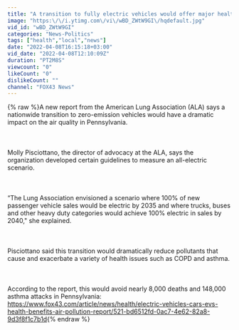 ```yaml
---
title: "A transition to fully electric vehicles would offer major health benefits in Pa."
image: "https:\/\/i.ytimg.com\/vi\/wBD_ZWtW9GI\/hqdefault.jpg"
vid_id: "wBD_ZWtW9GI"
categories: "News-Politics"
tags: ["health","local","news"]
date: "2022-04-08T16:15:18+03:00"
vid_date: "2022-04-08T12:10:09Z"
duration: "PT2M8S"
viewcount: "0"
likeCount: "0"
dislikeCount: ""
channel: "FOX43 News"
---
```

{% raw %}A new report from the American Lung Association (ALA) says a nationwide transition to zero-emission vehicles would have a dramatic impact on the air quality in Pennsylvania.<br /><br /><br /><br />Molly Pisciottano, the director of advocacy at the ALA, says the organization developed certain guidelines to measure an all-electric scenario. <br /><br /><br /><br />“The Lung Association envisioned a scenario where 100% of new passenger vehicle sales would be electric by 2035 and where trucks, buses and other heavy duty categories would achieve 100% electric in sales by 2040,&quot; she explained. <br /><br /><br /><br />Pisciottano said this transition would dramatically reduce pollutants that cause and exacerbate a variety of health issues such as COPD and asthma.<br /><br /><br /><br />According to the report, this would avoid nearly 8,000 deaths and 148,000 asthma attacks in Pennsylvania: <a rel="nofollow" target="blank" href="https://www.fox43.com/article/news/health/electric-vehicles-cars-evs-health-benefits-air-pollution-report/521-bd6512fd-0ac7-4e62-82a8-9d3f8f1c7b1d">https://www.fox43.com/article/news/health/electric-vehicles-cars-evs-health-benefits-air-pollution-report/521-bd6512fd-0ac7-4e62-82a8-9d3f8f1c7b1d</a>{% endraw %}
